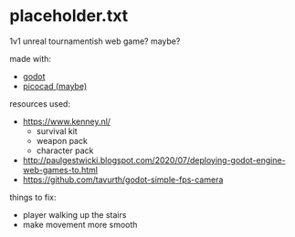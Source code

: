 # placeholder.txt
1v1 unreal tournamentish web game? maybe?

made with:
- [godot](https://godotengine.org/)
- [picocad (maybe)](https://johanpeitz.itch.io/picocad)

resources used:
- https://www.kenney.nl/
  - survival kit
  - weapon pack
  - character pack
- http://paulgestwicki.blogspot.com/2020/07/deploying-godot-engine-web-games-to.html
- https://github.com/tavurth/godot-simple-fps-camera

things to fix:
- player walking up the stairs
- make movement more smooth
